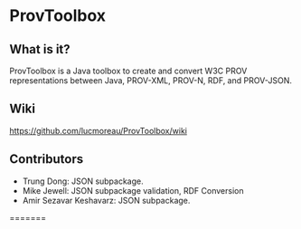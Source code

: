ProvToolbox
===========

What is it?
-----------

ProvToolbox is a Java toolbox to create and convert W3C PROV representations between Java, PROV-XML, PROV-N, RDF, and PROV-JSON. 


Wiki
----

https://github.com/lucmoreau/ProvToolbox/wiki


Contributors
------------

 * Trung Dong: JSON subpackage.
 * Mike Jewell: JSON subpackage validation, RDF Conversion
 * Amir Sezavar Keshavarz: JSON subpackage.

=======


